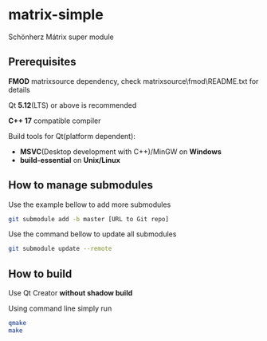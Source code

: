 # matrix-simple

Schönherz Mátrix super module

## Prerequisites
**FMOD** matrixsource dependency, check matrixsource\fmod\README.txt for details

Qt **5.12**(LTS) or above is recommended

**C++ 17** compatible compiler

Build tools for Qt(platform dependent):

- **MSVC**(Desktop development with C++)/MinGW on **Windows**
- **build-essential** on **Unix/Linux**

## How to manage submodules

Use the example bellow to add more submodules

```bash
git submodule add -b master [URL to Git repo]
```

Use the command bellow to update all submodules

```bash
git submodule update --remote
```

## How to build

Use Qt Creator **without shadow build**

Using command line simply run

```bash
qmake
make
```